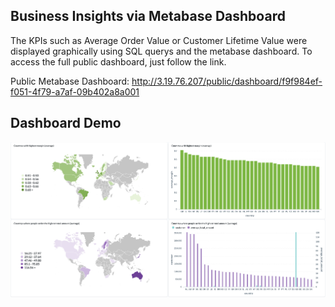 ## Business Insights via Metabase Dashboard

The KPIs such as Average Order Value or Customer Lifetime Value were displayed graphically using SQL querys and the metabase dashboard. To access the full public dashboard, just follow the link. 

Public Metabase Dashboard: http://3.19.76.207/public/dashboard/f9f984ef-f051-4f79-a7af-09b402a8a001

## Dashboard Demo

![metabase1](/demopictures/metabase2.png)

